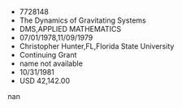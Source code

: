 
* 7728148
* The Dynamics of Gravitating Systems
* DMS,APPLIED MATHEMATICS
* 07/01/1978,11/09/1979
* Christopher Hunter,FL,Florida State University
* Continuing Grant
*   name not available
* 10/31/1981
* USD 42,142.00

nan
